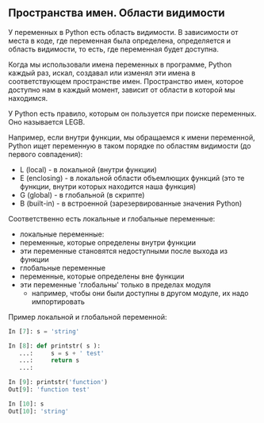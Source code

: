 ## Пространства имен. Области видимости
У переменных в Python есть область видимости. В зависимости от места в коде, где переменная была определена, определяется и область видимости, то есть, где переменная будет доступна.

Когда мы использовали имена переменных в программе, Python каждый раз, искал, создавал или изменял эти имена в соответствующем пространстве имен. Пространство имен, которое доступно нам в каждый момент, зависит от области в которой мы находимся.

У Python есть правило, которым он пользуется при поиске переменных. Оно называется LEGB.

Например, если внутри функции, мы обращаемся к имени переменной, Python ищет переменную в таком порядке по областям видимости (до первого совпадения):
* L (local) - в локальной (внутри функции)
* E (enclosing) - в локальной области объемлющих функций (это те функции, внутри которых находится наша функция)
* G (global) - в глобальной (в скрипте)
* B (built-in) - в встроенной (зарезервированные значения Python)

Соответственно есть локальные и глобальные переменные:
* локальные переменные:
 * переменные, которые определены внутри функции
 * эти переменные становятся недоступными после выхода из функции
* глобальные переменные
 * переменные, которые определены вне функции
 * эти переменные 'глобальны' только в пределах модуля
   * например, чтобы они были доступны в другом модуле, их надо импортировать

Пример локальной и глобальной переменной:
```python
In [7]: s = 'string'

In [8]: def printstr( s ):
   ...:     s = s + ' test'
   ...:     return s
   ...: 

In [9]: printstr('function')
Out[9]: 'function test'

In [10]: s
Out[10]: 'string'
```

